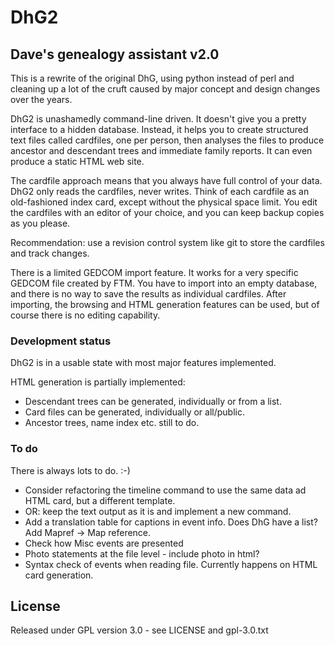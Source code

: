 # DhG2
## Dave's genealogy assistant v2.0

This is a rewrite of the original DhG, using python instead of perl and cleaning up a lot of the
cruft caused by major concept and design changes over the years.

DhG2 is unashamedly command-line driven. It doesn't give you a pretty interface to a hidden database.
Instead, it helps you to create structured text files called cardfiles, one per person, then analyses
the files to produce ancestor and descendant trees and immediate family reports. It can even produce a
static HTML web site.

The cardfile approach means that you always have full control of your data. DhG2 only reads the
cardfiles, never writes. Think of each cardfile as an old-fashioned index card, except without the
physical space limit. You edit the cardfiles with an editor of your choice, and you can keep backup
copies as you please.

Recommendation: use a revision control system like git to store the cardfiles and track changes.

There is a limited GEDCOM import feature. It works for a very specific GEDCOM file created by FTM.
You have to import into an empty database, and there is no way to save the results as individual cardfiles.
After importing, the browsing and HTML generation features can be used, but of course there is no
editing capability.

### Development status

DhG2 is in a usable state with most major features implemented.

HTML generation is partially implemented:
* Descendant trees can be generated, individually or from a list.
* Card files can be generated, individually or all/public.
* Ancestor trees, name index etc. still to do.

### To do

There is always lots to do. :-)

* Consider refactoring the timeline command to use the same data ad HTML card, but a different template.
* OR: keep the text output as it is and implement a new command.
* Add a translation table for captions in event info. Does DhG have a list? Add Mapref -> Map reference.
* Check how Misc events are presented
* Photo statements at the file level - include photo in html?
* Syntax check of events when reading file. Currently happens on HTML card generation.

## License

Released under GPL version 3.0 - see LICENSE and gpl-3.0.txt

